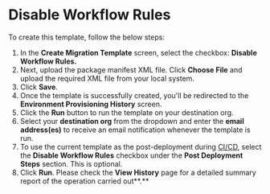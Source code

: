 # Disable Workflow Rules

To create this template, follow the below steps:

1. In the **Create Migration Template** screen, select the checkbox: **Disable Workflow Rules.**
2. Next, upload the package manifest XML file. Click **Choose File** and upload the required XML file from your local system.
3. Click **Save**.&#x20;
4. Once the template is successfully created, you'll be redirected to the **Environment Provisioning History** screen.
5. Click the **Run** button to run the template on your destination org.
6. Select your **destination org** from the dropdown and enter the **email address(es)** to receive an email notification whenever the template is run.
7. To use the current template as the post-deployment during [CI/CD](https://www.autorabit.com/blog/avoid-these-common-salesforce-ci-cd-mistakes/), select the **Disable Workflow Rules** checkbox under the **Post Deployment Steps** section. This is optional.
8. Click **Run**. Please check the **View History** page for a detailed summary report of the operation carried out**.**
